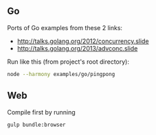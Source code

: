 ## Go
Ports of Go examples from these 2 links:
- http://talks.golang.org/2012/concurrency.slide
- http://talks.golang.org/2013/advconc.slide

Run like this (from project's root directory):
```bash
node --harmony examples/go/pingpong
```

## Web
Compile first by running
```bash
gulp bundle:browser
```

